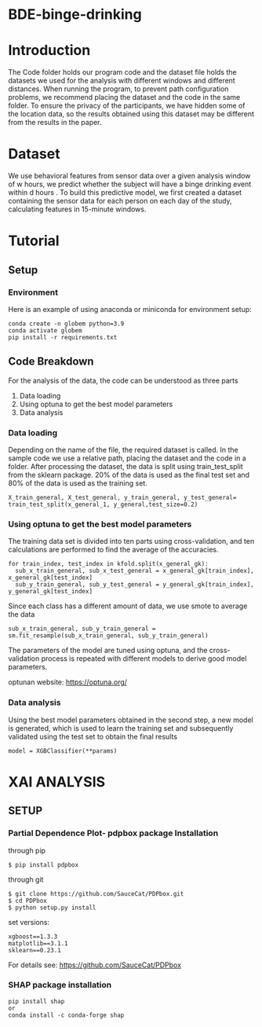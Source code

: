 # BDE-binge-drinking

# Introduction

The Code folder holds our program code and the dataset file holds the datasets we used for the analysis with different windows and different distances. When running the program, to prevent path configuration problems, we recommend placing the dataset and the code in the same folder. To ensure the privacy of the participants, we have hidden some of the location data, so the results obtained using this dataset may be different from the results in the paper.

# Dataset
We use behavioral features from sensor data over a given analysis window of w hours, we predict whether the subject will have a binge drinking event within d hours . To build this predictive model, we first created a dataset containing the sensor data for each person on each day of the study, calculating features in 15-minute windows.

# Tutorial

## Setup

### Environment

Here is an example of using anaconda or miniconda for environment setup:

```
conda create -n globem python=3.9
conda activate globem
pip install -r requirements.txt
```

## Code Breakdown
For the analysis of the data, the code can be understood as three parts
1. Data loading
2. Using optuna to get the best model parameters
3. Data analysis

### Data loading
Depending on the name of the file, the required dataset is called. In the sample code we use a relative path, placing the dataset and the code in a folder. After processing the dataset, the data is split using train_test_split from the sklearn package. 20% of the data is used as the final test set and 80% of the data is used as the training set.
```
X_train_general, X_test_general, y_train_general, y_test_general= train_test_split(x_general_1, y_general,test_size=0.2)
```
### Using optuna to get the best model parameters
The training data set is divided into ten parts using cross-validation, and ten calculations are performed to find the average of the accuracies. 
```
for train_index, test_index in kfold.split(x_general_gk):
  sub_x_train_general, sub_x_test_general = x_general_gk[train_index], x_general_gk[test_index]
  sub_y_train_general, sub_y_test_general = y_general_gk[train_index], y_general_gk[test_index]
```
Since each class has a different amount of data, we use smote to average the data
```
sub_x_train_general, sub_y_train_general = sm.fit_resample(sub_x_train_general, sub_y_train_general)
```
The parameters of the model are tuned using optuna, and the cross-validation process is repeated with different models to derive good model parameters.

optunan website: https://optuna.org/
### Data analysis
Using the best model parameters obtained in the second step, a new model is generated, which is used to learn the training set and subsequently validated using the test set to obtain the final results
```
model = XGBClassifier(**params)
```

# XAI ANALYSIS
## SETUP 
### Partial Dependence Plot- pdpbox package Installation

through pip 
```
$ pip install pdpbox
```
through git
```
$ git clone https://github.com/SauceCat/PDPbox.git
$ cd PDPbox
$ python setup.py install
```
set versions:
```
xgboost==1.3.3
matplotlib==3.1.1
sklearn==0.23.1
```
For details see:
https://github.com/SauceCat/PDPbox

### SHAP package installation

```
pip install shap
or
conda install -c conda-forge shap
```

